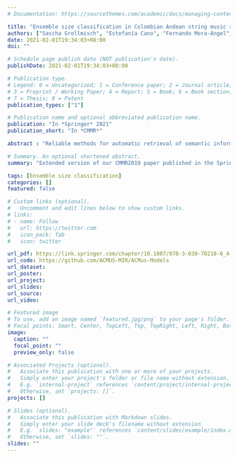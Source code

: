 ```yaml
---
# Documentation: https://sourcethemes.com/academic/docs/managing-content/

title: "Ensemble size classification in Colombian Andean string music recordings"
authors: ["Sascha Grollmisch", "Estefanía Cano", "Fernando Mora-Ángel", "Gustavo López Gil"]
date: 2021-02-01T19:34:03+08:00
doi: ""

# Schedule page publish date (NOT publication's date).
publishDate: 2021-02-01T19:34:03+08:00

# Publication type.
# Legend: 0 = Uncategorized; 1 = Conference paper; 2 = Journal article;
# 3 = Preprint / Working Paper; 4 = Report; 5 = Book; 6 = Book section;
# 7 = Thesis; 8 = Patent
publication_types: ["1"]

# Publication name and optional abbreviated publication name.
publication: "In *Springer* 2021"
publication_short: "In *CMMR*"

abstract : "Reliable methods for automatic retrieval of semantic information from large digital music archives can play a critical role in musicological research and musical heritage preservation. With the advancement of machine learning techniques, new possibilities for information retrieval in scenarios where ground-truth data is scarce are now available. This work investigates the problem of ensemble size classification in music recordings. For this purpose, a new dataset of Colombian Andean string music was compiled and annotated by musicological experts. Different neural network architectures, as well as pre-processing steps and data augmentation techniques were systematically evaluated and optimized. The best deep neural network architecture achieved 81.5% file-wise mean class accuracy using only feed forward layers with linear magnitude spectrograms as input representation. This model will serve as a baseline for future research on ensemble size classification."

# Summary. An optional shortened abstract.
summary: "Extended version of our CMMR2019 paper published in the Springer Lecture Notes in Computer Science book series (LNCS, volume 12631)"

tags: [Ensemble size classification]
categories: []
featured: false

# Custom links (optional).
#   Uncomment and edit lines below to show custom links.
# links:
# - name: Follow
#   url: https://twitter.com
#   icon_pack: fab
#   icon: twitter

url_pdf: https://link.springer.com/chapter/10.1007/978-3-030-70210-6_4
url_code: https://github.com/ACMUS-MIR/ACMus-Models
url_dataset:
url_poster:
url_project:
url_slides:
url_source:
url_video:

# Featured image
# To use, add an image named `featured.jpg/png` to your page's folder. 
# Focal points: Smart, Center, TopLeft, Top, TopRight, Left, Right, BottomLeft, Bottom, BottomRight.
image:
  caption: ""
  focal_point: ""
  preview_only: false

# Associated Projects (optional).
#   Associate this publication with one or more of your projects.
#   Simply enter your project's folder or file name without extension.
#   E.g. `internal-project` references `content/project/internal-project/index.md`.
#   Otherwise, set `projects: []`.
projects: []

# Slides (optional).
#   Associate this publication with Markdown slides.
#   Simply enter your slide deck's filename without extension.
#   E.g. `slides: "example"` references `content/slides/example/index.md`.
#   Otherwise, set `slides: ""`.
slides: ""
---
```

